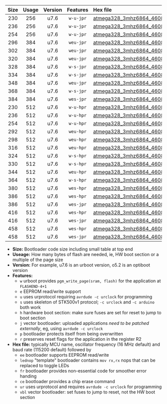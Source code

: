 |Size|Usage|Version|Features|Hex file|
|:-:|:-:|:-:|:-:|:--|
|230|256|u7.6|`w-u-jpr`|[atmega328_3mhz6864_460800bps_ur_vbl.hex](https://raw.githubusercontent.com/stefanrueger/urboot/main//atmega328_3mhz6864_460800bps_ur_vbl.hex)|
|236|256|u7.6|`w-u-jpr`|[atmega328_3mhz6864_460800bps_lednop_ur_vbl.hex](https://raw.githubusercontent.com/stefanrueger/urboot/main//atmega328_3mhz6864_460800bps_lednop_ur_vbl.hex)|
|254|256|u7.6|`w-u-jpr`|[atmega328_3mhz6864_460800bps_lednop_fr_ur_vbl.hex](https://raw.githubusercontent.com/stefanrueger/urboot/main//atmega328_3mhz6864_460800bps_lednop_fr_ur_vbl.hex)|
|296|384|u7.6|`weu-jpr`|[atmega328_3mhz6864_460800bps_ee_ur_vbl.hex](https://raw.githubusercontent.com/stefanrueger/urboot/main//atmega328_3mhz6864_460800bps_ee_ur_vbl.hex)|
|302|384|u7.6|`weu-jpr`|[atmega328_3mhz6864_460800bps_ee_lednop_ur_vbl.hex](https://raw.githubusercontent.com/stefanrueger/urboot/main//atmega328_3mhz6864_460800bps_ee_lednop_ur_vbl.hex)|
|320|384|u7.6|`weu-jpr`|[atmega328_3mhz6864_460800bps_ee_lednop_fr_ur_vbl.hex](https://raw.githubusercontent.com/stefanrueger/urboot/main//atmega328_3mhz6864_460800bps_ee_lednop_fr_ur_vbl.hex)|
|328|384|u7.6|`w-s-jpr`|[atmega328_3mhz6864_460800bps_vbl.hex](https://raw.githubusercontent.com/stefanrueger/urboot/main//atmega328_3mhz6864_460800bps_vbl.hex)|
|334|384|u7.6|`w-s-jpr`|[atmega328_3mhz6864_460800bps_lednop_vbl.hex](https://raw.githubusercontent.com/stefanrueger/urboot/main//atmega328_3mhz6864_460800bps_lednop_vbl.hex)|
|348|384|u7.6|`weu-jpr`|[atmega328_3mhz6864_460800bps_ee_lednop_fr_ce_ur_vbl.hex](https://raw.githubusercontent.com/stefanrueger/urboot/main//atmega328_3mhz6864_460800bps_ee_lednop_fr_ce_ur_vbl.hex)|
|368|384|u7.6|`w-s-jpr`|[atmega328_3mhz6864_460800bps_lednop_fr_vbl.hex](https://raw.githubusercontent.com/stefanrueger/urboot/main//atmega328_3mhz6864_460800bps_lednop_fr_vbl.hex)|
|384|384|u7.6|`wes-jpr`|[atmega328_3mhz6864_460800bps_ee_vbl.hex](https://raw.githubusercontent.com/stefanrueger/urboot/main//atmega328_3mhz6864_460800bps_ee_vbl.hex)|
|230|512|u7.6|`w-u-hpr`|[atmega328_3mhz6864_460800bps_ur.hex](https://raw.githubusercontent.com/stefanrueger/urboot/main//atmega328_3mhz6864_460800bps_ur.hex)|
|236|512|u7.6|`w-u-hpr`|[atmega328_3mhz6864_460800bps_lednop_ur.hex](https://raw.githubusercontent.com/stefanrueger/urboot/main//atmega328_3mhz6864_460800bps_lednop_ur.hex)|
|254|512|u7.6|`w-u-hpr`|[atmega328_3mhz6864_460800bps_lednop_fr_ur.hex](https://raw.githubusercontent.com/stefanrueger/urboot/main//atmega328_3mhz6864_460800bps_lednop_fr_ur.hex)|
|292|512|u7.6|`weu-hpr`|[atmega328_3mhz6864_460800bps_ee_ur.hex](https://raw.githubusercontent.com/stefanrueger/urboot/main//atmega328_3mhz6864_460800bps_ee_ur.hex)|
|298|512|u7.6|`weu-hpr`|[atmega328_3mhz6864_460800bps_ee_lednop_ur.hex](https://raw.githubusercontent.com/stefanrueger/urboot/main//atmega328_3mhz6864_460800bps_ee_lednop_ur.hex)|
|316|512|u7.6|`weu-hpr`|[atmega328_3mhz6864_460800bps_ee_lednop_fr_ur.hex](https://raw.githubusercontent.com/stefanrueger/urboot/main//atmega328_3mhz6864_460800bps_ee_lednop_fr_ur.hex)|
|324|512|u7.6|`w-s-hpr`|[atmega328_3mhz6864_460800bps.hex](https://raw.githubusercontent.com/stefanrueger/urboot/main//atmega328_3mhz6864_460800bps.hex)|
|330|512|u7.6|`w-s-hpr`|[atmega328_3mhz6864_460800bps_lednop.hex](https://raw.githubusercontent.com/stefanrueger/urboot/main//atmega328_3mhz6864_460800bps_lednop.hex)|
|344|512|u7.6|`weu-hpr`|[atmega328_3mhz6864_460800bps_ee_lednop_fr_ce_ur.hex](https://raw.githubusercontent.com/stefanrueger/urboot/main//atmega328_3mhz6864_460800bps_ee_lednop_fr_ce_ur.hex)|
|364|512|u7.6|`w-s-hpr`|[atmega328_3mhz6864_460800bps_lednop_fr.hex](https://raw.githubusercontent.com/stefanrueger/urboot/main//atmega328_3mhz6864_460800bps_lednop_fr.hex)|
|380|512|u7.6|`wes-hpr`|[atmega328_3mhz6864_460800bps_ee.hex](https://raw.githubusercontent.com/stefanrueger/urboot/main//atmega328_3mhz6864_460800bps_ee.hex)|
|386|512|u7.6|`wes-hpr`|[atmega328_3mhz6864_460800bps_ee_lednop.hex](https://raw.githubusercontent.com/stefanrueger/urboot/main//atmega328_3mhz6864_460800bps_ee_lednop.hex)|
|386|512|u7.6|`wes-jpr`|[atmega328_3mhz6864_460800bps_ee_lednop_vbl.hex](https://raw.githubusercontent.com/stefanrueger/urboot/main//atmega328_3mhz6864_460800bps_ee_lednop_vbl.hex)|
|416|512|u7.6|`wes-hpr`|[atmega328_3mhz6864_460800bps_ee_lednop_fr.hex](https://raw.githubusercontent.com/stefanrueger/urboot/main//atmega328_3mhz6864_460800bps_ee_lednop_fr.hex)|
|416|512|u7.6|`wes-jpr`|[atmega328_3mhz6864_460800bps_ee_lednop_fr_vbl.hex](https://raw.githubusercontent.com/stefanrueger/urboot/main//atmega328_3mhz6864_460800bps_ee_lednop_fr_vbl.hex)|
|458|512|u7.6|`wes-hpr`|[atmega328_3mhz6864_460800bps_ee_lednop_fr_ce.hex](https://raw.githubusercontent.com/stefanrueger/urboot/main//atmega328_3mhz6864_460800bps_ee_lednop_fr_ce.hex)|
|458|512|u7.6|`wes-jpr`|[atmega328_3mhz6864_460800bps_ee_lednop_fr_ce_vbl.hex](https://raw.githubusercontent.com/stefanrueger/urboot/main//atmega328_3mhz6864_460800bps_ee_lednop_fr_ce_vbl.hex)|

- **Size:** Bootloader code size including small table at top end
- **Useage:** How many bytes of flash are needed, ie, HW boot section or a multiple of the page size
- **Version:** For example, u7.6 is an urboot version, o5.2 is an optiboot version
- **Features:**
  + `w` urboot provides `pgm_write_page(sram, flash)` for the application at `FLASHEND-4+1`
  + `e` EEPROM read/write support
  + `u` uses urprotocol requiring `avrdude -c urclock` for programming
  + `s` uses skeleton of STK500v1 protocol; `-c urclock` and `-c arduino` both work
  + `h` hardware boot section: make sure fuses are set for reset to jump to boot section
  + `j` vector bootloader: uploaded applications *need to be patched externally*, eg, using `avrdude -c urclock`
  + `p` bootloader protects itself from being overwritten
  + `r` preserves reset flags for the application in the register R2
- **Hex file:** typically MCU name, oscillator frequency (16 MHz default) and baud rate (115200 default) followed by
  + `ee` bootloader supports EEPROM read/write
  + `lednop` "template" bootloader contains `mov rx,rx` nops that can be replaced to toggle LEDs
  + `fr` bootloader provides non-essential code for smoother error handing
  + `ce` bootloader provides a chip erase command
  + `ur` uses urprotocol and requires `avrdude -c urclock` for programming
  + `vbl` vector bootloader: set fuses to jump to reset, not the HW boot section
